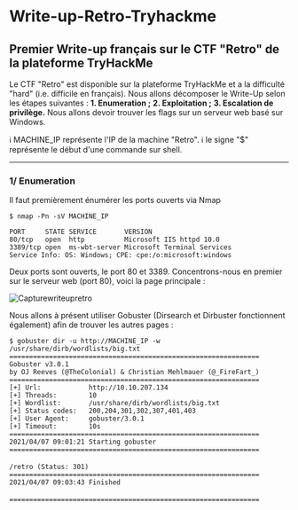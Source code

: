 # Write-up-Retro-Tryhackme
## Premier Write-up français sur le CTF "Retro" de la plateforme TryHackMe

Le CTF "Retro" est disponible sur la plateforme TryHackMe et a la difficulté "hard" (i.e. difficile en français). Nous allons décomposer le Write-Up selon les étapes suivantes :
**1. Enumeration ;**
**2. Exploitation ;**
**3. Escalation de privilège.**
Nous allons devoir trouver les flags sur un serveur web basé sur Windows.

:information_source: MACHINE_IP représente l'IP de la machine "Retro".
:information_source: le signe "$" représente le début d'une commande sur shell.

*********************

### 1/ Enumeration

Il faut premièrement énumérer les ports ouverts via Nmap

`$ nmap -Pn -sV MACHINE_IP`

`PORT     STATE SERVICE       VERSION`<br/>
`80/tcp   open  http          Microsoft IIS httpd 10.0`<br/>
`3389/tcp open  ms-wbt-server Microsoft Terminal Services`<br/>
`Service Info: OS: Windows; CPE: cpe:/o:microsoft:windows`<br/>

Deux ports sont ouverts, le port 80 et 3389. Concentrons-nous en premier sur le serveur web (port 80), voici la page principale : 

![Capturewriteupretro](https://user-images.githubusercontent.com/67973590/165582217-37554dc4-7154-4c61-ac39-b0c48fe8c3c5.PNG)

Nous allons à présent utiliser Gobuster (Dirsearch et Dirbuster fonctionnent également) afin de trouver les autres pages : 

`$ gobuster dir -u http://MACHINE_IP -w /usr/share/dirb/wordlists/big.txt`<br/>
`===============================================================`<br/>
`Gobuster v3.0.1`<br/>
`by OJ Reeves (@TheColonial) & Christian Mehlmauer (@_FireFart_)`<br/>
`===============================================================`<br/>
`[+] Url:            http://10.10.207.134`<br/>
`[+] Threads:        10`<br/>
`[+] Wordlist:       /usr/share/dirb/wordlists/big.txt`<br/>
`[+] Status codes:   200,204,301,302,307,401,403`<br/>
`[+] User Agent:     gobuster/3.0.1`<br/>
`[+] Timeout:        10s`<br/>
`===============================================================`<br/>
`2021/04/07 09:01:21 Starting gobuster`<br/>
`===============================================================`<br/>                                                   
`/retro (Status: 301)`<br/>
`===============================================================`<br/>
`2021/04/07 09:03:43 Finished`<br/>                                                                              
`===============================================================`<br/> 
